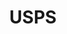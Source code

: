 ---
# This topic lives at
# https://digital.gov/topics/usps

# Topic Title
title: "USPS"

# description — keep it short and clear
summary: ""

# Weight
weight: 1

# For more information on managing topics,
# see https://github.com/GSA/digitalgov.gov/wiki/topics
---